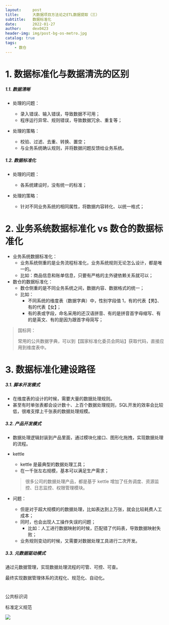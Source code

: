 ```yaml
---
layout:     post
title:      大数据项目方法论之ETL数据提取（三）
subtitle:   数据标准化
date:       2022-01-27
author:     dex0423
header-img: img/post-bg-os-metro.jpg
catalog: true
tags:
    - 数仓
---
```



# 1. 数据标准化与数据清洗的区别

##### 1.1. 数据清晰

- 处理的问题：
  - 录入错误、输入错误，导致数据不可用；
  - 程序运行异常、规则错误，导致数据冗余、重复等；

- 处理的策略：
  - 校验、过滤、去重、转换、置空；
  - 与业务系统确认规则，并将数据问题反馈给业务系统。

##### 1.2. 数据标准化

- 处理的问题：
  - 各系统建设时，没有统一的标准；

- 处理的策略：
  - 针对不同业务系统的相同属性，将数据内容转化、以统一格式；

# 2. 业务系统数据标准化 vs 数仓的数据标准化

- 业务系统数据标准化：
  - 业务系统侧重的是业务流程标准化，业务系统规则无论怎么设计，都是唯一的。
  - 比如：商品信息和账单信息，只要有严格的主外键依赖关系就可以；
- 数仓的数据标准化：
  - 数仓侧重的是不同业务系统之间，数据内容、数据格式的统一；
  - 比如：
    - 不同系统的维度表（数据字典）中，性别字段值 1，有的代表【男】、有的代表【女】；
    - 有的表或字段，命名采用的还汉语拼音、有的是拼音首字母缩写、有的是英文、有的是因为跟首字母简写；

>国标网：
> 
>常用的公共数据字典，可以到【国家标准化委员会网站】获取代码，直接应用到维度表中。

# 3. 数据标准化建设路径

##### 3.1. 脚本开发模式

- 在维度表的设计的时候，需要大量的数据处理规则。
- 甚至有时单张表都会设计数十、上百个数据处理规则，SQL开发的效率会比较低，很难支撑上千张表的数据处理规模。

##### 3.2. 产品开发模式

- 数据处理逻辑封装到产品里面，通过模块化接口、图形化拖拽，实现数据处理的流程。

- kettle
  - kettle 是最典型的数据处理工具；
  - 在一千张左右规模，基本可以满足生产需求；
  >很多公司的数据处理产品，都是基于 kettle 增加了任务调度、资源监控、日志监控、权限管理模块。

- 问题：
  - 但是对于超大规模的的数据处理，比如表达到上万张，就会比较耗费人工成本；
  - 同时，也会出现人工操作失误的问题；
    - 比如：人工进行数据映射的时候，匹配错了代码表，导致数据映射失败；
  - 业务规则变动的时候，又需要对数据处理工具进行二次开发。

##### 3.3. 元数据驱动模式

通过元数据管理，实现数据处理流程的可管、可控、可查。

最终实现数据管理体系的流程化、规范化、自动化。

# 

公共标识词

标准定义规范



![]({{site.baseurl}}/img-post/etl-6-1.png)